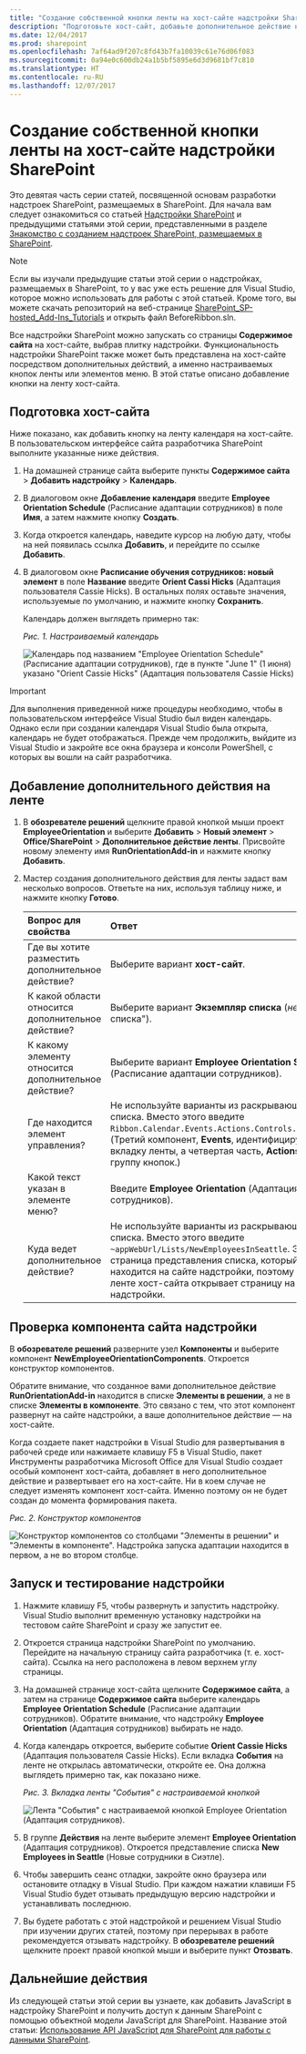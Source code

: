 ```yaml
---
title: "Создание собственной кнопки ленты на хост-сайте надстройки SharePoint"
description: "Подготовьте хост-сайт, добавьте дополнительное действие на ленте, проверьте компонент сайта надстройки, а затем запустите и протестируйте надстройку."
ms.date: 12/04/2017
ms.prod: sharepoint
ms.openlocfilehash: 7af64ad9f207c8fd43b7fa10039c61e76d06f083
ms.sourcegitcommit: 0a94e0c600db24a1b5bf5895e6d3d9681bf7c810
ms.translationtype: HT
ms.contentlocale: ru-RU
ms.lasthandoff: 12/07/2017
---
```

# <a name="create-a-custom-ribbon-button-in-the-host-web-of-a-sharepoint-add-in"></a>Создание собственной кнопки ленты на хост-сайте надстройки SharePoint

Это девятая часть серии статей, посвященной основам разработки надстроек SharePoint, размещаемых в SharePoint. Для начала вам следует ознакомиться со статьей [Надстройки SharePoint](sharepoint-add-ins.md) и предыдущими статьями этой серии, представленными в разделе [Знакомство с созданием надстроек SharePoint, размещаемых в SharePoint](get-started-creating-sharepoint-hosted-sharepoint-add-ins.md#Nextsteps). 
    
> [!NOTE]
> Если вы изучали предыдущие статьи этой серии о надстройках, размещаемых в SharePoint, то у вас уже есть решение для Visual Studio, которое можно использовать для работы с этой статьей. Кроме того, вы можете скачать репозиторий на веб-странице [SharePoint_SP-hosted_Add-Ins_Tutorials](https://github.com/OfficeDev/SharePoint_SP-hosted_Add-Ins_Tutorials) и открыть файл BeforeRibbon.sln.

Все надстройки SharePoint можно запускать со страницы **Содержимое сайта** на хост-сайте, выбрав плитку надстройки. Функциональность надстройки SharePoint также может быть представлена на хост-сайте посредством дополнительных действий, а именно настраиваемых кнопок ленты или элементов меню. В этой статье описано добавление кнопки на ленту хост-сайта.

## <a name="prepare-the-host-web"></a>Подготовка хост-сайта

Ниже показано, как добавить кнопку на ленту календаря на хост-сайте. В пользовательском интерфейсе сайта разработчика SharePoint выполните указанные ниже действия.

1. На домашней странице сайта выберите пункты **Содержимое сайта** > **Добавить надстройку** > **Календарь**.

2. В диалоговом окне **Добавление календаря** введите **Employee Orientation Schedule** (Расписание адаптации сотрудников) в поле **Имя**, а затем нажмите кнопку **Создать**.

3. Когда откроется календарь, наведите курсор на любую дату, чтобы на ней появилась ссылка **Добавить**, и перейдите по ссылке **Добавить**. 

4. В диалоговом окне **Расписание обучения сотрудников: новый элемент** в поле **Название** введите **Orient Cassi Hicks** (Адаптация пользователя Cassie Hicks). В остальных полях оставьте значения, используемые по умолчанию, и нажмите кнопку **Сохранить**.
    
   Календарь должен выглядеть примерно так:

   *Рис. 1. Настраиваемый календарь*

   ![Календарь под названием "Employee Orientation Schedule" (Расписание адаптации сотрудников), где в пункте "June 1" (1 июня) указано "Orient Cassie Hicks" (Адаптация пользователя Cassie Hicks)](../images/d2066862-41c1-424d-9bfb-b6c5342bcf2c.PNG)

> [!IMPORTANT]
> Для выполнения приведенной ниже процедуры необходимо, чтобы в пользовательском интерфейсе Visual Studio был виден календарь. Однако если при создании календаря Visual Studio была открыта, календарь не будет отображаться. Прежде чем продолжить, выйдите из Visual Studio и закройте все окна браузера и консоли PowerShell, с которых вы вошли на сайт разработчика.

## <a name="add-a-ribbon-custom-action"></a>Добавление дополнительного действия на ленте

1. В **обозревателе решений** щелкните правой кнопкой мыши проект **EmployeeOrientation** и выберите **Добавить** > **Новый элемент** > **Office/SharePoint** > **Дополнительное действие ленты**. Присвойте новому элементу имя **RunOrientationAdd-in** и нажмите кнопку **Добавить**.

2. Мастер создания дополнительного действия для ленты задаст вам несколько вопросов. Ответьте на них, используя таблицу ниже, и нажмите кнопку **Готово**. 

    |**Вопрос для свойства**|**Ответ**|
    |:-----|:-----|
    |Где вы хотите разместить дополнительное действие?|Выберите вариант **хост-сайт**.|
    |К какой области относится дополнительное действие?|Выберите вариант **Экземпляр списка** (*не* "Шаблон списка").|
    |К какому элементу относится дополнительное действие?|Выберите вариант **Employee Orientation Schedule** (Расписание адаптации сотрудников).|
    |Где находится элемент управления?|Не используйте варианты из раскрывающегося списка. Вместо этого введите `Ribbon.Calendar.Events.Actions.Controls._children`. (Третий компонент, **Events**, идентифицирует вкладку ленты, а четвертая часть, **Actions**, — группу кнопок.)|
    |Какой текст указан в элементе меню?|Введите **Employee Orientation** (Адаптация сотрудников).|
    |Куда ведет дополнительное действие?|Не используйте варианты из раскрывающегося списка. Вместо этого введите `~appWebUrl/Lists/NewEmployeesInSeattle`. Это страница представления списка, который находится на сайте надстройки, поэтому кнопка на ленте хост-сайта открывает страницу на сайте надстройки.|


## <a name="inspect-the-add-in-web-feature"></a>Проверка компонента сайта надстройки

В **обозревателе решений** разверните узел **Компоненты** и выберите компонент **NewEmployeeOrientationComponents**. Откроется конструктор компонентов.

Обратите внимание, что созданное вами дополнительное действие **RunOrientationAdd-in** находится в списке **Элементы в решении**, а не в списке **Элементы в компоненте**. Это связано с тем, что этот компонент развернут на сайте надстройки, а ваше дополнительное действие — на хост-сайте. 

Когда создаете пакет надстройки в Visual Studio для развертывания в рабочей среде или нажимаете клавишу F5 в Visual Studio, пакет Инструменты разработчика Microsoft Office для Visual Studio создает особый компонент хост-сайта, добавляет в него дополнительное действие и развертывает его на хост-сайте. Ни в коем случае не следует изменять компонент хост-сайта. Именно поэтому он не будет создан до момента формирования пакета.

*Рис. 2. Конструктор компонентов*

![Конструктор компонентов со столбцами "Элементы в решении" и "Элементы в компоненте". Надстройка запуска адаптации находится в первом, а не во втором столбце.](../images/49ea0bf0-2cfa-4070-aa65-24b4a9c5e874.PNG)

## <a name="run-and-test-the-add-in"></a>Запуск и тестирование надстройки

1. Нажмите клавишу F5, чтобы развернуть и запустить надстройку. Visual Studio выполнит временную установку надстройки на тестовом сайте SharePoint и сразу же запустит ее. 

2. Откроется страница надстройки SharePoint по умолчанию. Перейдите на начальную страницу сайта разработчика (т. е. хост-сайта). Ссылка на него расположена в левом верхнем углу страницы.

3. На домашней странице хост-сайта щелкните **Содержимое сайта**, а затем на странице **Содержимое сайта** выберите календарь **Employee Orientation Schedule** (Расписание адаптации сотрудников). Обратите внимание, что надстройку **Employee Orientation** (Адаптация сотрудников) выбирать не надо.

4. Когда календарь откроется, выберите событие **Orient Cassie Hicks** (Адаптация пользователя Cassie Hicks). Если вкладка **События** на ленте не открылась автоматически, откройте ее. Она должна выглядеть примерно так, как показано ниже.
    
   *Рис. 3. Вкладка ленты "События" с настраиваемой кнопкой*

   ![Лента "События" с настраиваемой кнопкой Employee Orientation (Адаптация сотрудников).](../images/916ecbba-11ff-45b6-a8e9-ba717ae6fe0b.png)

5. В группе **Действия** на ленте выберите элемент **Employee Orientation** (Адаптация сотрудников). Откроется представление списка **New Employees in Seattle** (Новые сотрудники в Сиэтле).

6. Чтобы завершить сеанс отладки, закройте окно браузера или остановите отладку в Visual Studio. При каждом нажатии клавиши F5 Visual Studio будет отзывать предыдущую версию надстройки и устанавливать последнюю.

7. Вы будете работать с этой надстройкой и решением Visual Studio при изучении других статей, поэтому при перерывах в работе рекомендуется отзывать надстройку. В **обозревателе решений** щелкните проект правой кнопкой мыши и выберите пункт **Отозвать**.

## <a name="next-steps"></a>Дальнейшие действия
<a name="Nextsteps"> </a>

Из следующей статьи этой серии вы узнаете, как добавить JavaScript в надстройку SharePoint и получить доступ к данным SharePoint с помощью объектной модели JavaScript для SharePoint. Название этой статьи: [Использование API JavaScript для SharePoint для работы с данными SharePoint](use-the-sharepoint-javascript-apis-to-work-with-sharepoint-data.md).
 

 

